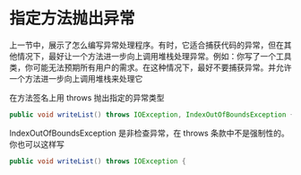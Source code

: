 # 指定方法抛出异常
上一节中，展示了怎么编写异常处理程序。有时，它适合捕获代码的异常，但在其他情况下，最好让一个方法进一步向上调用堆栈处理异常。例如：你写了一个工具类，你可能无法预期所有用户的需求。在这种情况下，最好不要捕获异常。并允许一个方法进一步向上调用堆栈来处理它

在方法签名上用 throws 抛出指定的异常类型
```java
public void writeList() throws IOException, IndexOutOfBoundsException {
```
IndexOutOfBoundsException 是非检查异常，在 throws 条款中不是强制性的。你也可以这样写
```java
public void writeList() throws IOException {
```